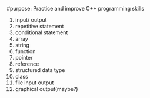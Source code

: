#purpose: Practice and improve C++ programming skills

1. input/ output
2. repetitive statement
3. conditional statement
4. array
5. string
6. function
7. pointer
8. reference
9. structured data type
10. class
11. file input output
12. graphical output(maybe?)
